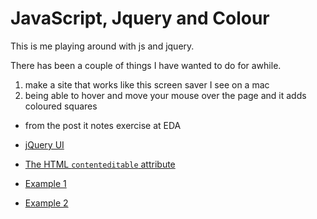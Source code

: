 # JavaScript, Jquery and Colour

This is me playing around with js and jquery.

There has been a couple of things I have wanted to do for awhile.

1. make a site that works like this screen saver I see on a mac
2. being able to hover and move your mouse over the page and it adds coloured squares
  - from the post it notes exercise at EDA


- [jQuery UI](http://jqueryui.com/)
- [The HTML `contenteditable` attribute](https://developer.mozilla.org/en-US/docs/HTML/Content_Editable)
 - [Example 1](http://html5doctor.com/the-contenteditable-attribute/)
 - [Example 2](http://blog.teamtreehouse.com/native-rich-text-editing-with-the-contenteditable-attribute)
